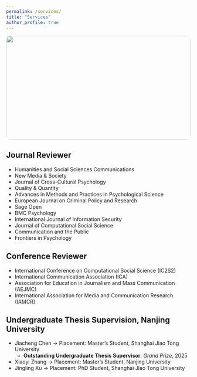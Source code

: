 ```yaml
---
permalink: /services/
title: "Services"
author_profile: true
---
```


<div style="position:relative; width:100%; aspect-ratio:16/9; overflow:hidden; border-radius:12px;">
  <img
    src="https://images.unsplash.com/photo-1759188534271-be7832eff679"
    loading="lazy"
    style="position:absolute; inset:0; width:100%; height:100%; object-fit:cover;"
  />
</div>

## Journal Reviewer
   * Humanities and Social Sciences Communications
   * New Media & Society
   * Journal of Cross-Cultural Psychology
   * Quality & Quantity
   * Advances in Methods and Practices in Psychological Science
   * European Journal on Criminal Policy and Research
   * Sage Open
   * BMC Psychology
   * International Journal of Information Security
   * Journal of Computational Social Science
   * Communication and the Public
   * Frontiers in Psychology

## Conference Reviewer
   * International Conference on Computational Social Science (IC2S2)
   * International Communication Association (ICA)
   * Association for Education in Journalism and Mass Communication (AEJMC)
   * International Association for Media and Communication Research (IAMCR)

## Undergraduate Thesis Supervision, Nanjing University
- Jiacheng Chen → Placement: Master’s Student, Shanghai Jiao Tong University
  - **Outstanding Undergraduate Thesis Supervisor**, *Grand Prize*, 2025
- Xiaoyi Zhang → Placement: Master’s Student, Nanjing University  
- Jingling Xu → Placement: PhD Student, Shanghai Jiao Tong University  
